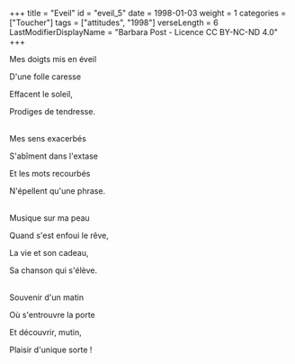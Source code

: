 +++
title = "Eveil"
id = "eveil_5"
date = 1998-01-03
weight = 1
categories = ["Toucher"]
tags = ["attitudes", "1998"]
verseLength = 6
LastModifierDisplayName = "Barbara Post - Licence CC BY-NC-ND 4.0"
+++

Mes doigts mis en éveil

D'une folle caresse

Effacent le soleil,

Prodiges de tendresse.

 \
Mes sens exacerbés

S'abîment dans l'extase

Et les mots recourbés

N'épellent qu'une phrase.

 \
Musique sur ma peau

Quand s'est enfoui le rêve,

La vie et son cadeau,

Sa chanson qui s'élève.

 \
Souvenir d'un matin

Où s'entrouvre la porte

Et découvrir, mutin,

Plaisir d'unique sorte !
